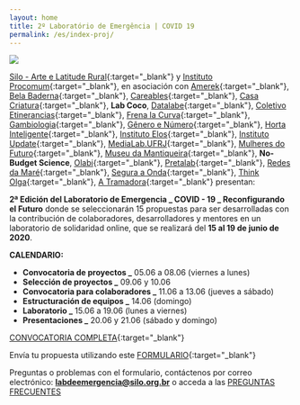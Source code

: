 ```yaml
---
layout: home
title: 2º Laboratório de Emergência | COVID 19
permalink: /es/index-proj/
---
```


![](/2ed/media/images/covers/chamada_projetos_es.png)

[Silo - Arte e Latitude Rural](https://silo.org.br/){:target="_blank"} y [Instituto Procomum](https://www.procomum.org/){:target="_blank"}, en asociación con [Amerek](https://twitter.com/amerek_ufmg){:target="_blank"}, [Bela Baderna](http://belabaderna.com.br/){:target="_blank"}, [Careables](https://www.careables.org/){:target="_blank"}, [Casa Criatura](https://www.instagram.com/casacriatura/){:target="_blank"}, **Lab Coco**, [Datalabe](https://datalabe.org/){:target="_blank"}, [Coletivo Etinerancias](https://www.instagram.com/etinerancias){:target="_blank"}, [Frena la Curva](https://frenalacurva.net/){:target="_blank"}, [Gambiologia](http://www.gambiologia.net/blog/){:target="_blank"}, [Gênero e Número](http://www.generonumero.media/){:target="_blank"},
[Horta Inteligente](https://hortainteligente.wixsite.com/hortainteligente){:target="_blank"}, [Instituto Elos](https://institutoelos.org/){:target="_blank"}, [Instituto Update](https://www.institutoupdate.org.br/){:target="_blank"}, [MediaLab.UFRJ](href="http://medialabufrj.net/"){:target="_blank"}, [Mulheres do Futuro](https://www.instagram.com/mulheresdofuturopa/){:target="_blank"}, [Museu da Mantiqueira](https://museudamantiqueira.com.br/){:target="_blank"}, **No-Budget Science**, [Olabi](https://www.olabi.org.br){:target="_blank"}, [Pretalab](https://www.pretalab.com/){:target="_blank"}, [Redes da Maré](http://www.redesdamare.org.br/){:target="_blank"}, [Segura a Onda](https://seguraaonda.com.br/){:target="_blank"}, [Think Olga](https://www.thinkolga.com/){:target="_blank"}, [A Tramadora](https://www.tramadora.net/){:target="_blank"} presentan:

**2ª Edición del Laboratorio de Emergencia _ COVID - 19 _ Reconfigurando el Futuro** donde se seleccionarán 15 propuestas para ser desarrolladas con la contribución de colaboradores, desarrolladores y mentores en un laboratorio de solidaridad online, que se realizará del **15 al 19 de junio de 2020**.


**CALENDARIO:**
  
* **Convocatoria de proyectos       _** 05.06 a 08.06 (viernes a lunes)
* **Selección de proyectos          _** 09.06 y 10.06
* **Convocatoria para colaboradores _** 11.06 a 13.06 (jueves a sábado)
* **Estructuración de equipos       _** 14.06 (domingo)
* **Laboratorio                     _** 15.06 a 19.06 (lunes a viernes) 
* **Presentaciones                  _** 20.06 y 21.06 (sábado y domingo)



[CONVOCATORIA COMPLETA](/2ed/media/docs/ES_PROYECTOS_LAB_DE_EMERGENCIA.pdf){:target="_blank"} 


Envía tu propuesta utilizando este [FORMULARIO](https://forms.gle/Um6df22x2TugfjpP8){:target="_blank"}
  
  
Preguntas o problemas con el formulario, contáctenos por correo electrónico:  **labdeemergencia@silo.org.br** 
o acceda a las [PREGUNTAS FRECUENTES](/2ed/pt/dicas/perguntas-frequentes)
